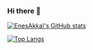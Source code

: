 ### Hi there 👋

[![EnesAkkal's GitHub stats](https://github-readme-stats.vercel.app/api?username=EnesAkkal)](https://github.com/anuraghazra/github-readme-stats)

[![Top Langs](https://github-readme-stats.vercel.app/api/top-langs/?username=EnesAkkal&langs_count=8)](https://github.com/anuraghazra/github-readme-stats)





<!--
**EnesAkkal/EnesAkkal** is a ✨ _special_ ✨ repository because its `README.md` (this file) appears on your GitHub profile.

Here are some ideas to get you started:

- 🔭 I’m currently working on ...
- 🌱 I’m currently learning ...
- 👯 I’m looking to collaborate on ...
- 🤔 I’m looking for help with ...
- 💬 Ask me about ...
- 📫 How to reach me: ...
- 😄 Pronouns: ...
- ⚡ Fun fact: ...
-->
